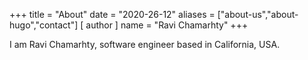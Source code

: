 +++
title = "About"
date = "2020-26-12"
aliases = ["about-us","about-hugo","contact"]
[ author ]
  name = "Ravi Chamarhty"
+++

I am Ravi Chamarhty, software engineer based in California, USA.